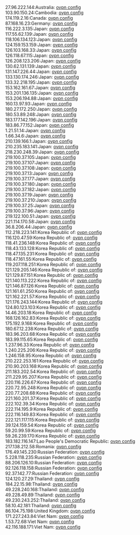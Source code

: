 27.96.222.144:Australia: [ovpn config](vpn/27_96_222_144.ovpn)  
103.90.150.24:Cambodia: [ovpn config](vpn/103_90_150_24.ovpn)  
174.119.2.16:Canada: [ovpn config](vpn/174_119_2_16.ovpn)  
87.168.16.23:Germany: [ovpn config](vpn/87_168_16_23.ovpn)  
116.222.3.135:Japan: [ovpn config](vpn/116_222_3_135.ovpn)  
117.55.62.139:Japan: [ovpn config](vpn/117_55_62_139.ovpn)  
118.106.134.123:Japan: [ovpn config](vpn/118_106_134_123.ovpn)  
124.159.153.159:Japan: [ovpn config](vpn/124_159_153_159.ovpn)  
126.103.168.33:Japan: [ovpn config](vpn/126_103_168_33.ovpn)  
126.118.67.115:Japan: [ovpn config](vpn/126_118_67_115.ovpn)  
126.208.123.206:Japan: [ovpn config](vpn/126_208_123_206.ovpn)  
130.62.131.139:Japan: [ovpn config](vpn/130_62_131_139.ovpn)  
131.147.226.44:Japan: [ovpn config](vpn/131_147_226_44.ovpn)  
133.130.174.246:Japan: [ovpn config](vpn/133_130_174_246.ovpn)  
133.32.218.195:Japan: [ovpn config](vpn/133_32_218_195.ovpn)  
153.162.161.67:Japan: [ovpn config](vpn/153_162_161_67.ovpn)  
153.201.136.135:Japan: [ovpn config](vpn/153_201_136_135.ovpn)  
153.206.194.88:Japan: [ovpn config](vpn/153_206_194_88.ovpn)  
160.13.97.93:Japan: [ovpn config](vpn/160_13_97_93.ovpn)  
180.27.172.250:Japan: [ovpn config](vpn/180_27_172_250.ovpn)  
180.53.89.248:Japan: [ovpn config](vpn/180_53_89_248.ovpn)  
183.177.142.196:Japan: [ovpn config](vpn/183_177_142_196.ovpn)  
183.86.77.152:Japan: [ovpn config](vpn/183_86_77_152.ovpn)  
1.21.51.14:Japan: [ovpn config](vpn/1_21_51_14.ovpn)  
1.66.34.6:Japan: [ovpn config](vpn/1_66_34_6.ovpn)  
210.139.166.1:Japan: [ovpn config](vpn/210_139_166_1.ovpn)  
210.235.183.141:Japan: [ovpn config](vpn/210_235_183_141.ovpn)  
218.230.248.39:Japan: [ovpn config](vpn/218_230_248_39.ovpn)  
219.100.37.105:Japan: [ovpn config](vpn/219_100_37_105.ovpn)  
219.100.37.107:Japan: [ovpn config](vpn/219_100_37_107.ovpn)  
219.100.37.108:Japan: [ovpn config](vpn/219_100_37_108.ovpn)  
219.100.37.13:Japan: [ovpn config](vpn/219_100_37_13.ovpn)  
219.100.37.177:Japan: [ovpn config](vpn/219_100_37_177.ovpn)  
219.100.37.180:Japan: [ovpn config](vpn/219_100_37_180.ovpn)  
219.100.37.182:Japan: [ovpn config](vpn/219_100_37_182.ovpn)  
219.100.37.19:Japan: [ovpn config](vpn/219_100_37_19.ovpn)  
219.100.37.210:Japan: [ovpn config](vpn/219_100_37_210.ovpn)  
219.100.37.25:Japan: [ovpn config](vpn/219_100_37_25.ovpn)  
219.100.37.96:Japan: [ovpn config](vpn/219_100_37_96.ovpn)  
219.122.100.51:Japan: [ovpn config](vpn/219_122_100_51.ovpn)  
221.114.170.58:Japan: [ovpn config](vpn/221_114_170_58.ovpn)  
36.8.206.44:Japan: [ovpn config](vpn/36_8_206_44.ovpn)  
112.218.223.141:Korea Republic of: [ovpn config](vpn/112_218_223_141.ovpn)  
116.120.47.59:Korea Republic of: [ovpn config](vpn/116_120_47_59.ovpn)  
118.41.236.148:Korea Republic of: [ovpn config](vpn/118_41_236_148.ovpn)  
118.43.133.128:Korea Republic of: [ovpn config](vpn/118_43_133_128.ovpn)  
118.47.135.231:Korea Republic of: [ovpn config](vpn/118_47_135_231.ovpn)  
118.47.161.55:Korea Republic of: [ovpn config](vpn/118_47_161_55.ovpn)  
119.207.118.251:Korea Republic of: [ovpn config](vpn/119_207_118_251.ovpn)  
121.129.205.146:Korea Republic of: [ovpn config](vpn/121_129_205_146.ovpn)  
121.129.87.151:Korea Republic of: [ovpn config](vpn/121_129_87_151.ovpn)  
121.140.113.222:Korea Republic of: [ovpn config](vpn/121_140_113_222.ovpn)  
121.146.87.126:Korea Republic of: [ovpn config](vpn/121_146_87_126.ovpn)  
121.161.61.250:Korea Republic of: [ovpn config](vpn/121_161_61_250.ovpn)  
121.162.221.57:Korea Republic of: [ovpn config](vpn/121_162_221_57.ovpn)  
121.176.243.144:Korea Republic of: [ovpn config](vpn/121_176_243_144.ovpn)  
124.80.123.103:Korea Republic of: [ovpn config](vpn/124_80_123_103.ovpn)  
14.46.203.18:Korea Republic of: [ovpn config](vpn/14_46_203_18.ovpn)  
168.126.162.83:Korea Republic of: [ovpn config](vpn/168_126_162_83.ovpn)  
175.192.9.168:Korea Republic of: [ovpn config](vpn/175_192_9_168.ovpn)  
180.67.12.238:Korea Republic of: [ovpn config](vpn/180_67_12_238.ovpn)  
183.96.203.68:Korea Republic of: [ovpn config](vpn/183_96_203_68.ovpn)  
183.99.115.65:Korea Republic of: [ovpn config](vpn/183_99_115_65.ovpn)  
1.237.96.33:Korea Republic of: [ovpn config](vpn/1_237_96_33.ovpn)  
1.240.225.206:Korea Republic of: [ovpn config](vpn/1_240_225_206.ovpn)  
1.246.158.95:Korea Republic of: [ovpn config](vpn/1_246_158_95.ovpn)  
210.222.253.161:Korea Republic of: [ovpn config](vpn/210_222_253_161.ovpn)  
210.90.203.168:Korea Republic of: [ovpn config](vpn/210_90_203_168.ovpn)  
211.183.202.54:Korea Republic of: [ovpn config](vpn/211_183_202_54.ovpn)  
211.229.95.207:Korea Republic of: [ovpn config](vpn/211_229_95_207.ovpn)  
220.116.226.67:Korea Republic of: [ovpn config](vpn/220_116_226_67.ovpn)  
220.72.95.248:Korea Republic of: [ovpn config](vpn/220_72_95_248.ovpn)  
220.77.208.68:Korea Republic of: [ovpn config](vpn/220_77_208_68.ovpn)  
221.160.201.37:Korea Republic of: [ovpn config](vpn/221_160_201_37.ovpn)  
222.102.39.34:Korea Republic of: [ovpn config](vpn/222_102_39_34.ovpn)  
222.114.195.9:Korea Republic of: [ovpn config](vpn/222_114_195_9.ovpn)  
222.116.149.83:Korea Republic of: [ovpn config](vpn/222_116_149_83.ovpn)  
222.121.117.115:Korea Republic of: [ovpn config](vpn/222_121_117_115.ovpn)  
39.124.159.54:Korea Republic of: [ovpn config](vpn/39_124_159_54.ovpn)  
59.20.99.59:Korea Republic of: [ovpn config](vpn/59_20_99_59.ovpn)  
59.26.239.170:Korea Republic of: [ovpn config](vpn/59_26_239_170.ovpn)  
183.182.116.147:Lao People's Democratic Republic: [ovpn config](vpn/183_182_116_147.ovpn)  
217.138.212.58:Romania: [ovpn config](vpn/217_138_212_58.ovpn)  
176.49.145.230:Russian Federation: [ovpn config](vpn/176_49_145_230.ovpn)  
5.228.118.235:Russian Federation: [ovpn config](vpn/5_228_118_235.ovpn)  
88.206.126.10:Russian Federation: [ovpn config](vpn/88_206_126_10.ovpn)  
92.126.118.158:Russian Federation: [ovpn config](vpn/92_126_118_158.ovpn)  
92.37.142.77:Russian Federation: [ovpn config](vpn/92_37_142_77.ovpn)  
124.120.27.29:Thailand: [ovpn config](vpn/124_120_27_29.ovpn)  
184.22.15.98:Thailand: [ovpn config](vpn/184_22_15_98.ovpn)  
49.228.240.168:Thailand: [ovpn config](vpn/49_228_240_168.ovpn)  
49.228.49.89:Thailand: [ovpn config](vpn/49_228_49_89.ovpn)  
49.230.243.252:Thailand: [ovpn config](vpn/49_230_243_252.ovpn)  
58.10.42.181:Thailand: [ovpn config](vpn/58_10_42_181.ovpn)  
86.104.75.198:United Kingdom: [ovpn config](vpn/86_104_75_198.ovpn)  
171.227.243.84:Viet Nam: [ovpn config](vpn/171_227_243_84.ovpn)  
1.53.72.68:Viet Nam: [ovpn config](vpn/1_53_72_68.ovpn)  
42.116.188.171:Viet Nam: [ovpn config](vpn/42_116_188_171.ovpn)  
